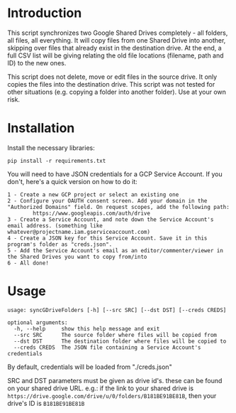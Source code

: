 # Introduction
This script synchronizes two Google Shared Drives completely - all folders, all files, all everything.
It will copy files from one Shared Drive into another, skipping over files that already exist in the destination drive.
At the end, a full CSV list will be giving relating the old file locations (filename, path and ID) to the new ones.

This script does not delete, move or edit files in the source drive. It only copies the files into the destination drive. 
This script was not tested for other situations (e.g. copying a folder into another folder). Use at your own risk.

# Installation
Install the necessary libraries:

`pip install -r requirements.txt`

You will need to have JSON credentials for a GCP Service Account. If you don't, here's a quick version on how to do it:

```
1 - Create a new GCP project or select an existing one
2 - Configure your OAUTH consent screen. Add your domain in the "Authorized Domains" field. On request scopes, add the following path:
        https://www.googleapis.com/auth/drive
3 - Create a Service Account, and note down the Service Account's email address. (something like whatever@projectname.iam.gserviceaccount.com)
4 - Create a JSON key for this Service Account. Save it in this program's folder as "creds.json".
5 - Add the Service Account's email as an editor/commenter/viewer in the Shared Drives you want to copy from/into
6 - All done!
```

# Usage
```
usage: syncGDriveFolders [-h] [--src SRC] [--dst DST] [--creds CREDS]

optional arguments:
  -h, --help     show this help message and exit
  --src SRC      The source folder where files will be copied from
  --dst DST      The destination folder where files will be copied to
  --creds CREDS  The JSON file containing a Service Account's credentials
```

By default, credentials will be loaded from "./creds.json"

SRC and DST parameters must be given as drive id's. these can be found on your shared drive URL.
e.g.: if the link to your shared drive is `https://drive.google.com/drive/u/0/folders/B181BE91BE81B`, then your drive's ID is `B181BE91BE81B`

